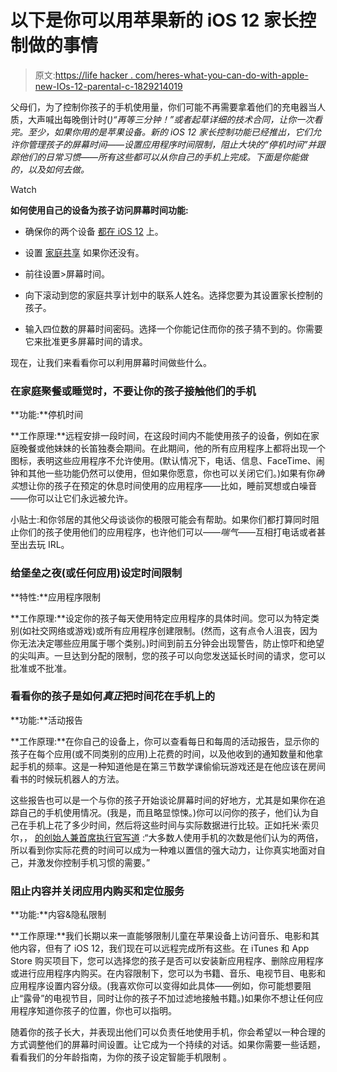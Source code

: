 # 以下是你可以用苹果新的 iOS 12 家长控制做的事情

> 原文:[https://life hacker . com/heres-what-you-can-do-with-apple-new-IOs-12-parental-c-1829214019](https://lifehacker.com/heres-what-you-can-do-with-apples-new-ios-12-parental-c-1829214019)

父母们，为了控制你孩子的手机使用量，你们可能不再需要拿着他们的充电器当人质，大声喊出每晚倒计时(*)“再等三分钟！”或者起草详细的技术合同，让你一次看完。至少，如果你用的是苹果设备。新的 iOS 12 家长控制功能已经推出，它们允许你管理孩子的屏幕时间——设置应用程序时间限制，阻止大块的“停机时间”并跟踪他们的日常习惯——所有这些都可以从你自己的手机上完成。下面是你能做的，以及如何去做。*

Watch

**如何使用自己的设备为孩子访问屏幕时间功能:**

*   确保你的两个设备 [都在 iOS 12](https://lifehacker.com/how-to-get-apples-ios-watchos-and-tvos-updates-today-1829108062) 上。

*   设置 [家庭共享](https://support.apple.com/en-us/HT201060) 如果你还没有。
*   前往设置>屏幕时间。
*   向下滚动到您的家庭共享计划中的联系人姓名。选择您要为其设置家长控制的孩子。
*   输入四位数的屏幕时间密码。选择一个你能记住而你的孩子猜不到的。你需要它来批准更多屏幕时间的请求。

现在，让我们来看看你可以利用屏幕时间做些什么。

### 在家庭聚餐或睡觉时，不要让你的孩子接触他们的手机

**功能:**停机时间

**工作原理:**远程安排一段时间，在这段时间内不能使用孩子的设备，例如在家庭晚餐或他妹妹的长笛独奏会期间。在此期间，他的所有应用程序上都将出现一个图标，表明这些应用程序不允许使用。(默认情况下，电话、信息、FaceTime、闹钟和其他一些功能仍然可以使用，但如果你愿意，你也可以关闭它们。)如果有你*确实*想让你的孩子在预定的休息时间使用的应用程序——比如，睡前冥想或白噪音——你可以让它们永远被允许。

小贴士:和你邻居的其他父母谈谈你的极限可能会有帮助。如果你们都打算同时阻止你们的孩子使用他们的应用程序，也许他们可以——*喘气*——互相打电话或者甚至出去玩 IRL。

### 给堡垒之夜(或任何应用)设定时间限制

**特性:**应用程序限制

**工作原理:**设定你的孩子每天使用特定应用程序的具体时间。您可以为特定类别(如社交网络或游戏)或所有应用程序创建限制。(然而，这有点令人沮丧，因为你无法决定哪些应用属于哪个类别。)时间到前五分钟会出现警告，防止惊吓和绝望的尖叫声。一旦达到分配的限制，您的孩子可以向您发送延长时间的请求，您可以批准或不批准。

### 看看你的孩子是如何*真正*把时间花在手机上的

**功能:**活动报告

**工作原理:**在你自己的设备上，你可以查看每日和每周的活动报告，显示你的孩子在每个应用(或不同类别的应用)上花费的时间，以及他收到的通知数量和他拿起手机的频率。这是一种知道他是在第三节数学课偷偷玩游戏还是在他应该在房间看书的时候玩机器人的方法。

这些报告也可以是一个与你的孩子开始谈论屏幕时间的好地方，尤其是如果你在追踪自己的手机使用情况。(我是，而且略显惊悚。)你可以问你的孩子，他们认为自己在手机上花了多少时间，然后将这些时间与实际数据进行比较。正如托米·索贝尔，， [的创始人兼首席执行官写道](https://medium.com/@tommysobel/wtf-is-screen-time-ffcacb387f58) :“大多数人使用手机的次数是他们认为的两倍，所以看到你实际花费的时间可以成为一种难以置信的强大动力，让你真实地面对自己，并激发你控制手机习惯的需要。”

### 阻止内容并关闭应用内购买和定位服务

**功能:**内容&隐私限制

**工作原理:**我们长期以来一直能够限制儿童在苹果设备上访问音乐、电影和其他内容，但有了 iOS 12，我们现在可以远程完成所有这些。在 iTunes 和 App Store 购买项目下，您可以选择您的孩子是否可以安装新应用程序、删除应用程序或进行应用程序内购买。在内容限制下，您可以为书籍、音乐、电视节目、电影和应用程序设置内容分级。(我喜欢你可以变得如此具体——例如，你可能想要阻止“露骨”的电视节目，同时让你的孩子不加过滤地接触书籍。)如果你不想让任何应用程序知道你孩子的位置，你也可以指明。

随着你的孩子长大，并表现出他们可以负责任地使用手机，你会希望以一种合理的方式调整他们的屏幕时间设置。让它成为一个持续的对话。如果你需要一些话题，看看我们的分年龄指南，为你的孩子设定智能手机限制 。